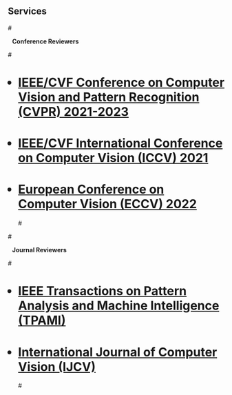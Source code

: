 ## Services

#<h4 style="margin:0 10px 0;">Conference Reviewers</h4>

#<ul style="margin:0 0 5px;">
#  <li><a href="http://cvpr2023.thecvf.com/"><autocolor>IEEE/CVF Conference on Computer Vision and Pattern Recognition (CVPR) 2021-2023</autocolor></a></li>
#  <li><a href="http://iccv2021.thecvf.com/"><autocolor>IEEE/CVF International Conference on Computer Vision (ICCV) 2021</autocolor></a></li>
#  <li><a href="https://eccv2022.ecva.net/"><autocolor>European Conference on Computer Vision (ECCV) 2022</autocolor></a></li>
#</ul>

#<h4 style="margin:0 10px 0;">Journal Reviewers</h4>

#<ul style="margin:0 0 20px;">
#  <li><a href="https://www.computer.org/csdl/journal/tp"><autocolor>IEEE Transactions on Pattern Analysis and Machine Intelligence (TPAMI)</autocolor></a></li>
#  <li><a href="https://www.springer.com/journal/11263"><autocolor>International Journal of Computer Vision (IJCV)</autocolor></a></li>
#</ul>
